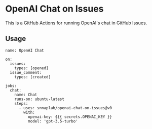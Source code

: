 # OpenAI Chat on Issues

This is a GitHub Actions for running OpenAI's chat in GitHub Issues.

## Usage

```
name: OpenAI Chat

on:
  issues:
    types: [opened]
  issue_comment:
    types: [created]

jobs:
  chat:
    name: Chat
    runs-on: ubuntu-latest
    steps:
      - uses: snnaplab/openai-chat-on-issues@v0
        with:
          openai-key: ${{ secrets.OPENAI_KEY }}
          model: 'gpt-3.5-turbo'
```
